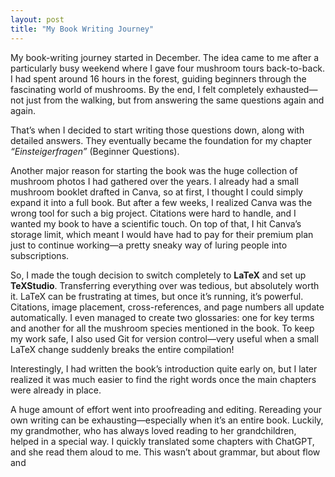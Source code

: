 ```yaml
---
layout: post
title: "My Book Writing Journey"
---
```


My book-writing journey started in December. The idea came to me after a particularly busy weekend where I gave four mushroom tours back-to-back. I had spent around 16 hours in the forest, guiding beginners through the fascinating world of mushrooms. By the end, I felt completely exhausted—not just from the walking, but from answering the same questions again and again.  

That’s when I decided to start writing those questions down, along with detailed answers. They eventually became the foundation for my chapter *“Einsteigerfragen”* (Beginner Questions).  

Another major reason for starting the book was the huge collection of mushroom photos I had gathered over the years. I already had a small mushroom booklet drafted in Canva, so at first, I thought I could simply expand it into a full book. But after a few weeks, I realized Canva was the wrong tool for such a big project. Citations were hard to handle, and I wanted my book to have a scientific touch. On top of that, I hit Canva’s storage limit, which meant I would have had to pay for their premium plan just to continue working—a pretty sneaky way of luring people into subscriptions.  

So, I made the tough decision to switch completely to **LaTeX** and set up **TeXStudio**. Transferring everything over was tedious, but absolutely worth it. LaTeX can be frustrating at times, but once it’s running, it’s powerful. Citations, image placement, cross-references, and page numbers all update automatically. I even managed to create two glossaries: one for key terms and another for all the mushroom species mentioned in the book. To keep my work safe, I also used Git for version control—very useful when a small LaTeX change suddenly breaks the entire compilation!  

Interestingly, I had written the book’s introduction quite early on, but I later realized it was much easier to find the right words once the main chapters were already in place.  

A huge amount of effort went into proofreading and editing. Rereading your own writing can be exhausting—especially when it’s an entire book. Luckily, my grandmother, who has always loved reading to her grandchildren, helped in a special way. I quickly translated some chapters with ChatGPT, and she read them aloud to me. This wasn’t about grammar, but about flow and
